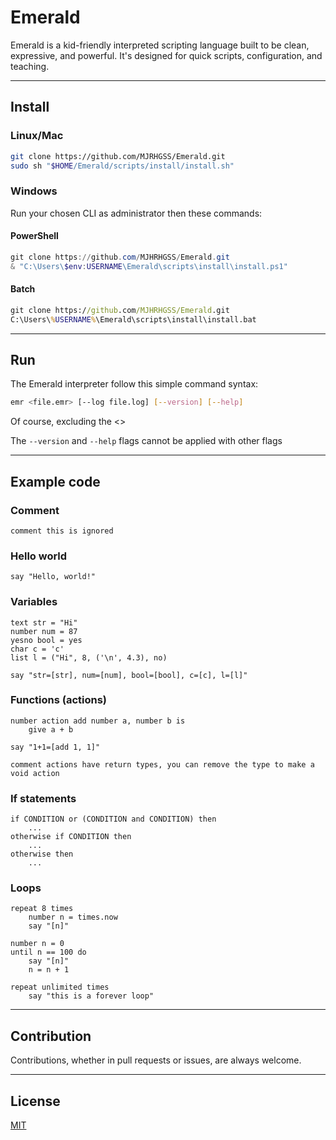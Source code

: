 # Emerald

Emerald is a kid-friendly interpreted scripting language built to be clean, expressive, and powerful. It's designed for quick scripts, configuration, and teaching.

---

## Install

### Linux/Mac

```bash
git clone https://github.com/MJRHGSS/Emerald.git
sudo sh "$HOME/Emerald/scripts/install/install.sh"
```

### Windows

Run your chosen CLI as administrator then these commands:

#### PowerShell

```ps1
git clone https://github.com/MJHRHGSS/Emerald.git
& "C:\Users\$env:USERNAME\Emerald\scripts\install\install.ps1"
```

#### Batch

```bat
git clone https://github.com/MJHRHGSS/Emerald.git
C:\Users\%USERNAME%\Emerald\scripts\install\install.bat
```

---

## Run

The Emerald interpreter follow this simple command syntax:

```bash
emr <file.emr> [--log file.log] [--version] [--help]
```

Of course, excluding the <>

The `--version` and `--help` flags cannot be applied with other flags

---

## Example code

### Comment

```emr
comment this is ignored
```

### Hello world

```emr
say "Hello, world!"
```

### Variables

```emr
text str = "Hi"
number num = 87
yesno bool = yes
char c = 'c'
list l = ("Hi", 8, ('\n', 4.3), no)

say "str=[str], num=[num], bool=[bool], c=[c], l=[l]"
```

### Functions (actions)

```emr
number action add number a, number b is
    give a + b

say "1+1=[add 1, 1]"

comment actions have return types, you can remove the type to make a void action
```

### If statements

```emr
if CONDITION or (CONDITION and CONDITION) then
    ...
otherwise if CONDITION then
    ...
otherwise then
    ...
```

### Loops

```emr
repeat 8 times
    number n = times.now
    say "[n]"

number n = 0
until n == 100 do
    say "[n]"
    n = n + 1
    
repeat unlimited times
    say "this is a forever loop"
```

---

## Contribution

Contributions, whether in pull requests or issues, are always welcome.

---

## License

[MIT](https://mit-license.org)
